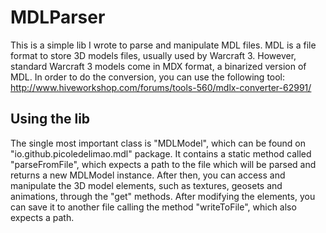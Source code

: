 # MDLParser
This is a simple lib I wrote to parse and manipulate MDL files. MDL is a file format to store 3D models files, usually used by Warcraft 3. However, standard Warcraft 3 models come in MDX format, a binarized version of MDL. In order to do the conversion, you can use the following tool: http://www.hiveworkshop.com/forums/tools-560/mdlx-converter-62991/

## Using the lib
The single most important class is "MDLModel", which can be found on "io.github.picoledelimao.mdl" package. It contains a static method called "parseFromFile", which expects a path to the file which will be parsed and returns a new MDLModel instance. After then, you can access and manipulate the 3D model elements, such as textures, geosets and animations, through the "get" methods. After modifying the elements, you can save it to another file calling the method "writeToFile", which also expects a path.